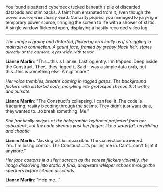 
You found a battered cyberdeck tucked beneath a pile of discarded datapads and stim packs. A faint hum emanated from it, even though the power source was clearly dead. Curiosity piqued, you managed to jury-rig a temporary power source, bringing the screen to life with a shower of static. A single window flickered open, displaying a hastily recorded video log.

--- 

*The image is grainy and distorted, flickering erratically as if struggling to maintain a connection. A gaunt face, framed by greasy black hair, stares directly at the camera, eyes wide with terror.*

**Lianne Martin**: "This...this is Lianne. Last log entry. I'm trapped. Deep inside the Construct. They...they rigged it. Said it was a simple data grab, but this...this is something else. A nightmare." 

*Her voice trembles, breaths coming in ragged gasps. The background flickers with distorted code, morphing into grotesque shapes that writhe and pulsate.*

**Lianne Martin**: "The Construct's collapsing. I can feel it. The code is fracturing, reality bleeding through the seams. They didn't just want data, they wanted to...to break something. Me." 

*She frantically swipes at the holographic keyboard projected from her cyberdeck, but the code streams past her fingers like a waterfall, unyielding and chaotic.*

**Lianne Martin**: "Jacking out is impossible. The connection's severed. I'm...I'm losing control. The Construct…it's pulling me in. Can't…can't fight it anymore." 

*Her face contorts in a silent scream as the screen flickers violently, the image dissolving into static. A final, desperate whisper echoes through the speakers before silence descends.*

**Lianne Martin**: "Help me…"

---



